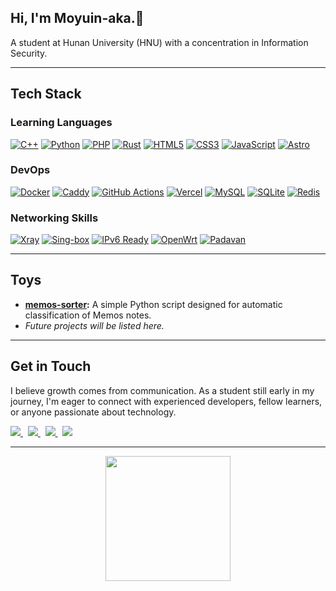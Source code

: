 ## Hi, I'm Moyuin-aka.👋

A student at Hunan University (HNU) with a concentration in Information Security.

---
## Tech Stack
### Learning Languages
[![C++](https://img.shields.io/badge/C%2B%2B-00599C?style=plastic&logo=cplusplus&logoColor=white)](https://isocpp.org/)
[![Python](https://img.shields.io/badge/Python-3776AB?style=plastic&logo=python&logoColor=white)](https://www.python.org/)
[![PHP](https://img.shields.io/badge/PHP-777BB4?style=plastic&logo=php&logoColor=white)](https://www.php.net/)
[![Rust](https://img.shields.io/badge/Rust-000000?style=plastic&logo=rust&logoColor=white)](https://www.rust-lang.org/)
[![HTML5](https://img.shields.io/badge/HTML5-E34F26?style=plastic&logo=html5&logoColor=white)](https://developer.mozilla.org/en-US/docs/Web/Guide/HTML/HTML5)
[![CSS3](https://img.shields.io/badge/CSS3-1572B6?style=plastic&logo=css3&logoColor=white)](https://developer.mozilla.org/en-US/docs/Web/CSS)
[![JavaScript](https://img.shields.io/badge/JavaScript-F7DF1E?style=plastic&logo=javascript&logoColor=black)](https://developer.mozilla.org/en-US/docs/Web/JavaScript)
[![Astro](https://img.shields.io/badge/Astro-FF5D01?style=plastic&logo=astro&logoColor=white)](https://astro.build/)


### DevOps
[![Docker](https://img.shields.io/badge/Docker-2496ED?style=plastic&logo=docker&logoColor=white)](https://www.docker.com/)
[![Caddy](https://img.shields.io/badge/Caddy-24B565?style=plastic&logo=caddy&logoColor=white)](https://caddyserver.com/)
[![GitHub Actions](https://img.shields.io/badge/GitHub_Actions-2088FF?style=flat&logo=githubactions&logoColor=white)](https://github.com/features/actions)
[![Vercel](https://img.shields.io/badge/Vercel-000000?style=plastic&logo=vercel&logoColor=white)](https://vercel.com/)
[![MySQL](https://img.shields.io/badge/MySQL-4479A1?style=flat&logo=mysql&logoColor=white)](https://www.mysql.com/)
[![SQLite](https://img.shields.io/badge/SQLite-003B57?style=plastic&logo=sqlite&logoColor=white)](https://www.sqlite.org/)
[![Redis](https://img.shields.io/badge/Redis-DC382D?style=plastic&logo=redis&logoColor=white)](https://redis.io/)



### Networking Skills
[![Xray](https://img.shields.io/badge/Xray-CORE-blueviolet?style=plastic)](https://github.com/XTLS/Xray-core)
[![Sing-box](https://img.shields.io/badge/Sing--box-GO-brightgreen?style=plastic)](https://sing-box.sagernet.org/)
[![IPv6 Ready](https://img.shields.io/badge/IPv6-Ready-orange?style=plastic&logo=ipv6)](https://ipv6.com/)
[![OpenWrt](https://img.shields.io/badge/Router-OpenWrt-critical?style=plastic&logo=openwrt&logoColor=white)](https://openwrt.org/)
[![Padavan](https://img.shields.io/badge/Router-Padavan-007BFF?style=plastic)](https://bitbucket.org/padavan/rt-n56u/)

---

## Toys

* **[memos-sorter](https://github.com/Moyuin-aka/memos-sorter):** A simple Python script designed for automatic classification of Memos notes.
* *Future projects will be listed here.*

---

## Get in Touch

I believe growth comes from communication. As a student still early in my journey, I'm eager to connect with experienced developers, fellow learners, or anyone passionate about technology.

<p align="left">
  <a href="https://moyuin.top">
    <img src="https://img.shields.io/badge/Website-4A4A4A?style=for-the-badge" />
  </a>
  &nbsp;
  <a href="mailto:me@moyuin.top">
    <img src="https://img.shields.io/badge/Email-D14836?style=for-the-badge&logo=gmail&logoColor=white" />
  </a>
  &nbsp;
  <a href="https://x.com/moyuin1">
    <img src="https://img.shields.io/badge/X-000000?style=for-the-badge&logo=X&logoColor=white" />
  </a>
  &nbsp;
  <a href="https://t.me/moyuin">
    <img src="https://img.shields.io/badge/Telegram-26A5E4?style=for-the-badge&logo=telegram&logoColor=white" />
  </a>
  
</p>

---

<p align="center">
  <img src="https://media.giphy.com/media/v1.Y2lkPTc5MGI3NjExM2FucjJid2ZlYjZ1Z2F0dDRlZGNremE4dGl1MHBxN21qZ3J1YjN1cSZlcD12MV9pbnRlcm5hbF9naWZfYnlfaWQmY3Q9Zw/3oKIPnAiaMCws8nOsE/giphy.gif" width="200" />
</p>
